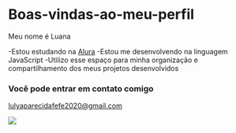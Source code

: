 # Boas-vindas-ao-meu-perfil 

Meu nome é Luana 

-Estou estudando na [Alura](https:www.alura.com.br)
-Estou me desenvolvendo na linguagem JavaScript
-Utilizo esse espaço para minha organização e compartilhamento dos meus projetos desenvolvidos

### Você pode entrar em contato comigo 

lulyaparecidafefe2020@gmail.com
 
![](https://media1.tenor.com/m/8skDEfCnvZ8AAAAd/happy-dance-eat.gif)
